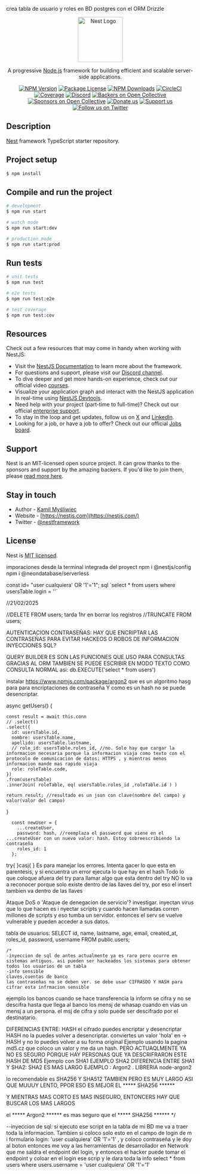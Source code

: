 crea tabla de usuario y roles en BD postgres con el ORM Drizzle
<p align="center">
  <a href="http://nestjs.com/" target="blank"><img src="https://nestjs.com/img/logo-small.svg" width="120" alt="Nest Logo" /></a>
</p>

[circleci-image]: https://img.shields.io/circleci/build/github/nestjs/nest/master?token=abc123def456
[circleci-url]: https://circleci.com/gh/nestjs/nest

  <p align="center">A progressive <a href="http://nodejs.org" target="_blank">Node.js</a> framework for building efficient and scalable server-side applications.</p>
    <p align="center">
<a href="https://www.npmjs.com/~nestjscore" target="_blank"><img src="https://img.shields.io/npm/v/@nestjs/core.svg" alt="NPM Version" /></a>
<a href="https://www.npmjs.com/~nestjscore" target="_blank"><img src="https://img.shields.io/npm/l/@nestjs/core.svg" alt="Package License" /></a>
<a href="https://www.npmjs.com/~nestjscore" target="_blank"><img src="https://img.shields.io/npm/dm/@nestjs/common.svg" alt="NPM Downloads" /></a>
<a href="https://circleci.com/gh/nestjs/nest" target="_blank"><img src="https://img.shields.io/circleci/build/github/nestjs/nest/master" alt="CircleCI" /></a>
<a href="https://coveralls.io/github/nestjs/nest?branch=master" target="_blank"><img src="https://coveralls.io/repos/github/nestjs/nest/badge.svg?branch=master#9" alt="Coverage" /></a>
<a href="https://discord.gg/G7Qnnhy" target="_blank"><img src="https://img.shields.io/badge/discord-online-brightgreen.svg" alt="Discord"/></a>
<a href="https://opencollective.com/nest#backer" target="_blank"><img src="https://opencollective.com/nest/backers/badge.svg" alt="Backers on Open Collective" /></a>
<a href="https://opencollective.com/nest#sponsor" target="_blank"><img src="https://opencollective.com/nest/sponsors/badge.svg" alt="Sponsors on Open Collective" /></a>
  <a href="https://paypal.me/kamilmysliwiec" target="_blank"><img src="https://img.shields.io/badge/Donate-PayPal-ff3f59.svg" alt="Donate us"/></a>
    <a href="https://opencollective.com/nest#sponsor"  target="_blank"><img src="https://img.shields.io/badge/Support%20us-Open%20Collective-41B883.svg" alt="Support us"></a>
  <a href="https://twitter.com/nestframework" target="_blank"><img src="https://img.shields.io/twitter/follow/nestframework.svg?style=social&label=Follow" alt="Follow us on Twitter"></a>
</p>
  <!--[![Backers on Open Collective](https://opencollective.com/nest/backers/badge.svg)](https://opencollective.com/nest#backer)
  [![Sponsors on Open Collective](https://opencollective.com/nest/sponsors/badge.svg)](https://opencollective.com/nest#sponsor)-->

## Description

[Nest](https://github.com/nestjs/nest) framework TypeScript starter repository.

## Project setup

```bash
$ npm install
```

## Compile and run the project

```bash
# development
$ npm run start

# watch mode
$ npm run start:dev

# production mode
$ npm run start:prod
```

## Run tests

```bash
# unit tests
$ npm run test

# e2e tests
$ npm run test:e2e

# test coverage
$ npm run test:cov
```

## Resources

Check out a few resources that may come in handy when working with NestJS:

- Visit the [NestJS Documentation](https://docs.nestjs.com) to learn more about the framework.
- For questions and support, please visit our [Discord channel](https://discord.gg/G7Qnnhy).
- To dive deeper and get more hands-on experience, check out our official video [courses](https://courses.nestjs.com/).
- Visualize your application graph and interact with the NestJS application in real-time using [NestJS Devtools](https://devtools.nestjs.com).
- Need help with your project (part-time to full-time)? Check out our official [enterprise support](https://enterprise.nestjs.com).
- To stay in the loop and get updates, follow us on [X](https://x.com/nestframework) and [LinkedIn](https://linkedin.com/company/nestjs).
- Looking for a job, or have a job to offer? Check out our official [Jobs board](https://jobs.nestjs.com).

## Support

Nest is an MIT-licensed open source project. It can grow thanks to the sponsors and support by the amazing backers. If you'd like to join them, please [read more here](https://docs.nestjs.com/support).

## Stay in touch

- Author - [Kamil Myśliwiec](https://twitter.com/kammysliwiec)
- Website - [https://nestjs.com](https://nestjs.com/)
- Twitter - [@nestframework](https://twitter.com/nestframework)

## License

Nest is [MIT licensed](https://github.com/nestjs/nest/blob/master/LICENSE).

imporaciones desde la terminal integrada del proyect
npm i @nestjs/config
npm i @neondatabase/serverless

<!-- curso -->
const id= "user cualquiera' OR '1'='1";
sql ´select * from users where usersTable.login = ''´ 

//21/02/2025

//DELETE FROM users;  tarda 1hr en borrar los registros
//TRUNCATE FROM users;  


AUTENTICACION
CONTRASEÑAS: HAY QUE ENCRIPTAR LAS CONTRASEÑAS PARA EVITAR HACKEOS O ROBOS DE INFORMACION
INYECCIONES SQL? 

QUERY BUILDER ES  SON LAS FUNCIONES QUE USO PARA CONSULTAS GRACIAS AL ORM
TAMBIEN SE PUEDE ESCRIBIR EN MODO TEXTO COMO CONSULTA NORMAL asi: db.EXECUTE('select * from users') 

instalar  https://www.npmjs.com/package/argon2 que es un algoritmo hasg para para encriptaciones de contraseña Y como es un hash no se puede desencriptar.

  async getUsers() {
    
    const result = await this.conn
    // .select()
    .select({
      id: usersTable.id,
      nombre: usersTable.name,
      apellido: usersTable.lastname,
      // role_id: usersTable.roles_id, //no. Solo hay que cargar la informacion necesaria porque la informacion viaja como texto con el protocolo de comunicacion de datos: HTTPS , y mientras menos informacion mande mas rapido viaja
      role: roleTable.code,
    })
    .from(usersTable)
    .innerJoin( roleTable, eq( usersTable.roles_id ,roleTable.id ) )

    return result; //resultado es un json con clave(nombre del campo) y valor(valor del campo)
  }

      const newUser = {
        ...createUser,
        password: hash, //reemplaza el password que viene en el ...createUser con un nuevo valor: hash. Estoy sobreescribiendo la contraseña
        roles_id: 1
      };

try{
}casj{
}
Es para  manejar los errores.
Intenta gacer lo que esta en parentesis, y si encuentra un error ejecuta lo que hay en el hash
Todo lo que coloque afuera del try para llamar algo que esta dentro del try NO lo va a reconocer porque solo existe dentro de las llaves del try, por eso el insert tambien va dentro de las llaves


Ataque DoS o 'Ataque de denegacion de servicio'? investigar. inyectan virus que lo que hacen es i nyectar scripts y cuando hacen llamadas corren millones de scripts y eso tumba un servidor. entonces el serv se vuelve vulnerable y pueden acceder a sus datos.

<!-- curso -->
tabla de usuarios:
SELECT id, name, lastname, age, email, created_at, roles_id, password, username
	FROM public.users;
	
	/*
	-inyeccion de sql de antes actualmente ya es raro pero ocurre en sistemas antiguos. asi pueden ser hackeados los sistemas para obtener todos los usuarios de un tabla
	-info sensible
	claves,cuentas de banco
	las contraseñas no se deben ver. se debe usar CIFRASDO Y HASH para cifrar esta infrmacion sensible
ejemplo los bancos cuando se hace transferencia la inform se cifra y no se descifra hasta que llega al banco
los mensj de whasap cuando en vias un  mensj a un persona. el msj de cifra y solo puede ser descifrado por el destinatario.

DIFERENCIAS ENTRE:
HASH
el cifrado puedes encriptar y desencriptar
HASH
no la puedes volver a desencriptar.
conviertes un valor 'hola' en -> HASH y no lo puedes volver a su forma original
Ejemplo usando la pagina md5.cz que coloco un valor y me da un hash. PERO ACTUAQLMENTE YA NO ES SEGURO PORQUE HAY PERSONAS QUE YA DESCRIFRARON ESTE HASH DE MD5
Ejemplo con SHA1
EJEMPLO SHA2
DIFERENCIA ENTRE SHA1 Y SHA2: SHA2 ES MAS LARGO
EJEMPLO : Argon2 . LIBRERIA node-argon2

lo recomendable es SHA256  Y SHA512 TAMBIEN PERO ES MUY LARGO ASI QUE MUUUY LENTO, PPOR ESO ES MEJOR EL ***** SHA256 ******

Y MIENTRAS MAS CORTO ES MAS INSEGURO, ENTONCERS HAY QUE BUSCAR LOS MAS LARGOS

el ***** Argon2 ****** es mas seguro que el ***** SHA256 ******
*/

--inyeccion de sql: si ejecuto ese script en la tabla de mi BD me va a traer toda la informacion. Tambien si coloco solo esto en el campo de login de m i formulario login:  'user cualquiera' OR '1'='1' , y coloco contraseña y le doy al boton entonces me voy a las herramientas de desarrollador en Network que me saldra el endpoint del login, y entonces el hacker puede tomar el endpoint y coloar en el login ese scrip y le dara toda la info
	select * from users where users.username = 'user cualquiera' OR '1'='1'